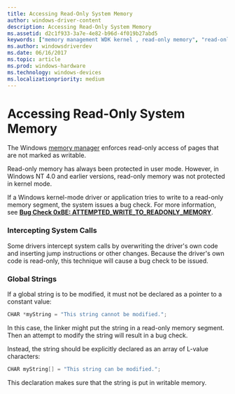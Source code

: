 ```yaml
---
title: Accessing Read-Only System Memory
author: windows-driver-content
description: Accessing Read-Only System Memory
ms.assetid: d2c1f933-3a7e-4e82-b96d-4f019b27abd5
keywords: ["memory management WDK kernel , read-only memory", "read-only memory WDK kernel", "intercepting system calls", "global strings WDK memory"]
ms.author: windowsdriverdev
ms.date: 06/16/2017
ms.topic: article
ms.prod: windows-hardware
ms.technology: windows-devices
ms.localizationpriority: medium
---
```


# Accessing Read-Only System Memory





The Windows [memory manager](windows-kernel-mode-memory-manager.md) enforces read-only access of pages that are not marked as writable.

Read-only memory has always been protected in user mode. However, in Windows NT 4.0 and earlier versions, read-only memory was not protected in kernel mode.

If a Windows kernel-mode driver or application tries to write to a read-only memory segment, the system issues a bug check. For more information, see [**Bug Check 0xBE: ATTEMPTED\_WRITE\_TO\_READONLY\_MEMORY**](https://msdn.microsoft.com/library/windows/hardware/ff560161).

### Intercepting System Calls

Some drivers intercept system calls by overwriting the driver's own code and inserting jump instructions or other changes. Because the driver's own code is read-only, this technique will cause a bug check to be issued.

### Global Strings

If a global string is to be modified, it must not be declared as a pointer to a constant value:

```cpp
CHAR *myString = "This string cannot be modified.";
```

In this case, the linker might put the string in a read-only memory segment. Then an attempt to modify the string will result in a bug check.

Instead, the string should be explicitly declared as an array of L-value characters:

```cpp
CHAR myString[] = "This string can be modified.";
```

This declaration makes sure that the string is put in writable memory.

 

 




